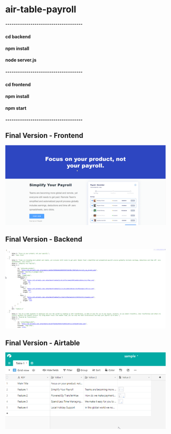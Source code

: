 # air-table-payroll
##### -------------------------------------
#### cd backend
#### npm install
#### node server.js
##### -------------------------------------
#### cd frontend
#### npm install
#### npm start
##### -------------------------------------

## Final Version - Frontend
<img src="https://github.com/coskunuyar/remote-team-interview-projects/blob/master/1.air-table-payroll/frontend.png" alt="screen-shot" />

## Final Version - Backend
<img src="https://github.com/coskunuyar/remote-team-interview-projects/blob/master/1.air-table-payroll/backend.png" alt="screen-shot" />

## Final Version - Airtable
<img src="https://github.com/coskunuyar/remote-team-interview-projects/blob/master/1.air-table-payroll/airtable.png?raw=true" alt="screen-shot" />
